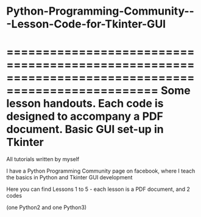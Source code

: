 # Python-Programming-Community---Lesson-Code-for-Tkinter-GUI
===================================================================================================
Some lesson handouts. Each code is designed to accompany a PDF document. Basic GUI set-up in Tkinter
===================================================================================================
All tutorials written by myself

I have a Python Programming Community page on facebook, where I teach the basics in Python
and Tkinter GUI development

Here you can find Lessons 1 to 5 - each lesson is a PDF document, and 2 codes 

(one Python2 and one Python3)
